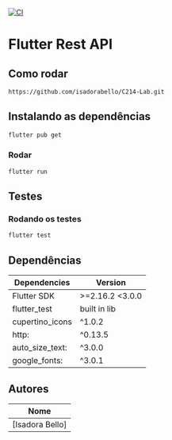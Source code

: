 [![CI](https://github.com/isadorabello/C214-Lab/actions/workflows/CI.yml/badge.svg)](https://github.com/isadorabello/C214-Lab/actions/workflows/CI.yml)

# Flutter Rest API

## Como rodar
```bash
https://github.com/isadorabello/C214-Lab.git
```

## Instalando as dependências
```bash
flutter pub get
```

### Rodar
```bash
flutter run
```

## Testes
### Rodando os testes
```bash
flutter test
```

## Dependências

| **Dependencies** | **Version**  |
|------------------|--------------|
| Flutter SDK      | >=2.16.2 <3.0.0  |
| flutter_test     | built in lib |
|cupertino_icons   | ^1.0.2       |
| http:            | ^0.13.5      |
| auto_size_text:  | ^3.0.0       |
| google_fonts:    | ^3.0.1       |


## Autores

| **Nome**        |
|-----------------|
| [Isadora Bello] |
